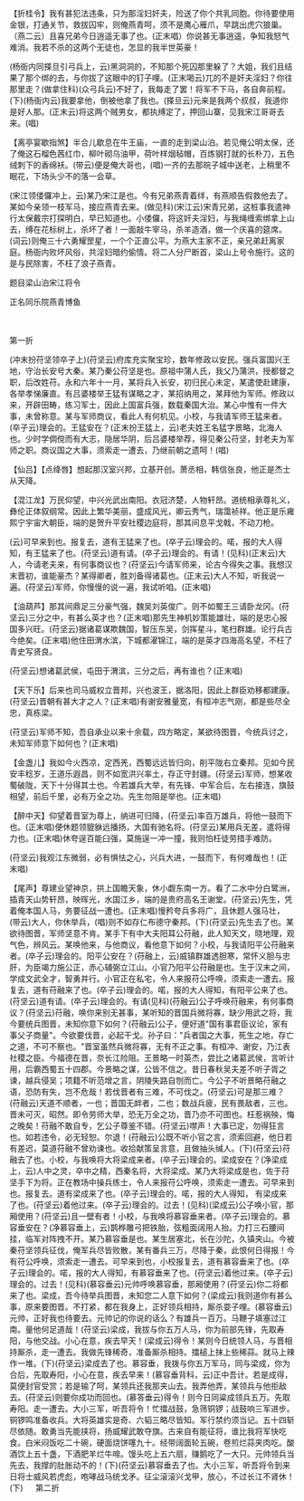 <!-- { "loadSidebar": true } -->
【折桂令】我有甚犯法违条，只为那淫妇奸夫，险送了你个共乳同胞。你待要使用金银，打通关节，救拔囚牢，则俺燕青呵，须不是鹰心雁爪，早跳出虎穴狼巢。（燕二云）且喜兄弟今日逍遥无事了也。(正末唱）你说甚无事逍遥，争知我怒气难消。我若不杀的这两个无徒也，怎显的我半世英豪！

(杨衙内同搽旦引弓兵上，云)黑洞洞的，不知那个死囚那里躲了？大姐，我们且结果了那个绑的去，与你拔了这眼中的钉子哩。(正末喝云)兀的不是奸夫淫妇？你往那里走？(做拿住科)(众弓兵云)不好了，我每走了罢！将军不下马，各自奔前程。(下)(杨衙内云)我要拿他，倒被他拿了我也。(搽旦云)元来是我两个叔叔，我道你是好人那。(正末云)将这两个贼男女，都执缚定了，押回山寨，见我宋江哥哥去来。(唱)

【离亭宴歇指煞】半合儿歇息在牛王庙，一直的走到梁山泊。若见俺公明太保，还了俺这石榴色茜红巾，柳叶砌乌油甲，荷叶样烟毡帽，百炼钢打就的长朴刀，五色绒刺下的香绵袄。(带云)便是俺大哥也，(唱)一齐的去那皖子城中送老，上稍里不眠花，下场头少不的落一会草。

(宋江领偻儸冲上，云)某乃宋江是也。今有兄弟燕青着绊，有燕顺告假救他去了。某如今亲领一枝军马，接应燕青去来。(做见科)(宋江云)宋青兄弟，这桩事我遣神行太保戴宗打探明白，早已知道也。小偻儸，将这奸夫淫妇，与我绳缠索绑拿上山去，缚在花标树上，杀坏了者！一面敲牛宰马，杀羊造酒，做一个庆喜的筵席。(词云)则俺三十六勇耀罡星，一个个正直公平。为燕大主家不正，亲兄弟赶离家庭。杨衙内败坏风俗，共淫妇暗约偷情。将二人分尸断首，梁山上号令施行。这的是与民除害，不枉了浪子燕青。

题目梁山泊宋江将令

正名同乐院燕青博鱼

　
　

第一折

(冲末扮苻坚领卒子上)(苻坚云)府库充实聚宝珍，数年修政以安民。强兵富国兴王地，守治长安号大秦。某乃秦公苻坚是也。原祖中蒲人氏，我父乃蒲洪，授都督之职，后改姓苻。永和六年十一月，某将兵入长安，初归民心未定，某遣使赴建康，各举孝悌廉直。有吕婆楼举王猛有谋略之才，某招纳用之，某拜他为军师。修政以来，开辟田畴，练习军士，因此上国富兵强，数载秦国大治。某心中惟有一件大事，未曾称意。某与军师商议，看此人有何机见。小校，与我请军师王猛来者。(卒子云)理会的。王猛安在？(正末扮王猛上，云)老夫姓王名猛字景略，北海人也。少时学倜傥而有大志，隐居华阴，后吕婆楼举荐，得见秦公苻坚，封老夫为军师之职。商议国之大事，须索走一遭去，乃继前朝之遗呵！(唱)

【仙吕】【点绛唇】想起那汉室兴邦，立基开创。萧丞相，韩信张良，他正是杰士从天降。

【混江龙】万民仰望，中兴光武出南阳。衣冠济楚，人物轩昂。道统相承尊礼义，彝伦正体叙纲常。因此上繁华美丽，盛成风光，卿云秀气，瑞霭祯祥。他正是乐雍熙宁宇宙大朝臣，端的是贺升平安社稷边庭将，那其间息平戈戟，不动刀枪。

(云)可早来到也。报复去，道有王猛来了也。(卒子云)理会的。喏，报的大人得知，有王猛来了也。(苻坚云)道有请。(卒子云)理会的。有请！(见科)(正末云)大人，今请老夫来，有何事商议也？(苻坚云)今请军师来，论古今得失之事。我想汉末晋初，谁能豪杰？某得卿者，胜刘备得诸葛也。(正末云)大人不知，听我说一遍。(苻坚云)军师，你慢慢的说一遍，我试听咱。(正末唱)

【油葫芦】那其间鼎足三分豪气强，魏吴刘英俊广。则不如蜀王三请卧龙冈。(苻坚云)三分之中，有甚么英才也？(正末唱)那先生神机妙策能雄壮，端的是忠心报国多兴旺。(苻坚云)据诸葛谋欺魏国，智压东吴，剑挥星斗，笔扫群雄。论行兵古今绝矣。(正末唱)他住田渭水滨，下城都濯锦江，端的是英才四海高名望，不枉了青史写贤良。

(苻坚云)想诸葛武侯，屯田于渭滨，三分之后，再有谁也？(正末唱)

【天下乐】后来也司马威权立晋邦，兴也波王，据洛阳，因此上群臣劝移都建康。(苻坚云)晋朝有甚大才之人？(正末唱)有谢安雅量宽，有桓冲志气刚，都是些尽全忠，真栋梁。

(苻坚云)军师不知，吾自承业以来十余载，四方略定，某欲待图晋，今统兵讨之，未知军师意下如何也？(正末唱)

【金盏儿】我如今火西凉，定西羌，西蜀远远皆归向，削平陇右立秦邦。见如今民安丰稔岁，王道乐遐昌，则不如宽洪兴率土，存正守封疆。(苻坚云)军师，想某收蜀破陇，天下十分得其士也。今若雄兵大举，有先锋、中军合后，左右接连，旗鼓相望，前后千里，必有万全之功。先生勿阻是举也。(正末唱)

【醉中天】仰望着晋室为尊上，纳进可归降，(苻坚云)率百万雄兵，将他一鼓而下也。(正末唱)便休题领貔貅远播扬，大国有驰名将。(苻坚云)某用兵无差，遣将得力也。(正末唱)休夸逞百能臼强，莫施逞一冲一撞，我则怕枉徒劳措手难防。

(苻坚云)我观江东微弱，必有惧怯之心，兴兵大进，一鼓而下，有何难哉也！(正末唱)

【尾声】尊建业望神京，拱上国瞻天象，休小觑东南一方。看了二水中分白鹭洲，插青天山势轩昂，映晖光，水国江乡，端的是贵府高名王谢堂。(苻坚云)先生，凭着俺本国人马，务要征战一遭也。(正末唱)慢矜夸兵多将广，且休题人强马壮，(带云)大人，你休举兵，(唱)则不如存仁布德守秦邦。(下)(苻坚云)先生去了也。某欲待图晋，军师坚意不肯。某手下有中大夫阳耳公苻融，此人知天文，晓地理，观气色，辨风云。某唤他来，与他商议，看他意下如何？小校，与我请阳平公苻融来者。(卒子云)理会的。阳平公安在？(苻融上，云)威镇群雄透胆寒，常怀义胆与忠肝，为臣竭力施公正，赤心辅弼立江山。小官乃阳平公苻融是也。生于汉末之间，学成文武全才，智勇并行。小官正在私宅，令人来报苻公呼唤，须索走一遭去。报复去，道有苻融来了也。(卒子云)理会的。喏，报的大人得知，有阳平公来了也。(苻坚云)道有请。(卒子云)理会的。有请(见科)(苻融云)公子呼唤苻融来，有何事商议？(苻坚云)苻融，唤你来别无甚事，某听知的晋国兵微将寡，缺少用武之将，我今要统兵图晋，未知你意下如何？(苻融云)公子，便好道"国有事君臣议论，家有事父子商量"。今欲要伐晋，必起干戈。孙子曰："兵者国之大事，死生之地，存亡之道，不可不察也。"晋室虽然兵微将寡，无有不正之事。有桓冲、谢安，乃江表社稷之臣。今福德在晋，奈长江险阻。王景略一时英杰，尝比之诸葛武侯，言听计用，后霸西蜀五十四郡。今景略之谋，公皆不信之。昔日春秋吴夫差不听子胥之谏，越兵侵吴；项籍不听范增之言，阴陵失路自刎而亡。今公子不听景略苻融之语，恐防有失，岂不危哉！若伐晋者有三难，不可伐之。(苻坚云)可是那三难？(苻融云)天道不顺者，一也；晋国无衅者，二也；数战兵疲，民有畏敌者，三也。晋未可灭，昭然。即令劳师大举，恐无万全之功，晋乃亦不可图也。枉惹祸殃，悔之晚矣！苻融不敢自专，乞公子尊鉴不错。(苻坚云)噤声！大事已定，勿得狂言也。如若违令，必无轻恕。尔退！(苻融云)公既不听小官之言，须索回避，他日若有差迟，莫道苻融不曾劝谏也。收拾献策呈言意，且做抽头缄人。(下)(苻坚云)苻融去了也。小校，与我唤将大将梁成来者。(卒子云)理会的。梁成安在？(净梁成上，云)人中之灵，卒中之精，西秦名将，大将梁成。某乃大将梁成是也，佐于苻坚手下为将。正在教场中操兵练士，令人来报苻公呼唤，须索走一遭去。可早来到也。报复去。道有梁成来了也。(卒子云)理会的。喏，报的大人得知，
有梁成来了也。(苻坚云)着他过来。(卒子云)理会的。过去！(见科)(梁成云)公子唤小官，那厢使用？(苻坚云)且一壁有者！小校，与我唤将慕容垂来者。(卒子云)理会的。慕容垂安在？(净慕容垂上，云)鹊桦雕弓把铁胎，弦粗面阔用人抬。力打三石腰间挂，临军对阵拽不开。某乃慕容垂是也。某生居塞北，长在沙陀，久镇夹山。今被秦苻坚领兵征伐，俺军兵尽皆败散，某有番兵三万，尽降于秦，此恨何日得报！今有苻公呼唤，须索走一遭去。可早来到也，小校报复去，道有慕容垂来了也。(卒子云)理会的。喏，报的大人得知，有慕容垂来了也。(苻坚云)着他过来。(卒子云)理会的。过去！(见科)(慕容垂云)元帅呼唤慕容垂，那厢使用？(苻坚云)你二将都来了也。梁成，吾今待举兵图晋，未知您二人意下如何？(梁成云)我则道你有甚么事，原来要图晋。不打紧，都在我身上，正好领兵相持，厮杀耍子哩。(慕容垂云)元帅，正好我也待要去。元帅记的你说的话么？有雄兵一百万。马鞭子填塞过江南。量他何足道哉！(苻坚云)梁成，我拔与你五万人马，你为前部先锋，先取寿阳，与他交战。小心在意，疾去早天！(梁成云)得令！某则今日统领人马，与晋相持厮杀，走一遭去。我做先锋稀奇，准备厮杀相持。擂槌上抹上些稀蒜。就马上辣作一堆。(下)(苻坚云)梁成去了也。慕容垂，我拨与你五万军马，同与梁成，你为合后，先取寿阳，小心在意，疾去早来！(慕容垂背科，云)正中吾计。若是成得，莫便封官受赏；若是输了呵，某领兵还我那夹山去。我弄他弄，某领兵与他拒敌去。(苻坚云)则要你成功而回也。(慕答垂云)得令！则今日同粱成领兵五万。先取寿阳。走一遭去。大小三军，听吾将令！忙擂战鼓，急筛铜锣；战鼓响三军进步。铜锣鸣准备收兵。大将英雄实是奇、六韬三略尽皆知。军行禁约须当记。五十四斩尽依随。敢勇当先能挟将，扬威耀武敢夺旗。古来自有能征将，谁比我将军快吃食。白米闷饭吃二十碗，硬面烧饼噻九十。经带阔面轮五碗，卷煎烂蒜夹肉吃。酸酒饮上五十盏，下酒肥羊烂牛啼。馒头吃上五六扇，赚鹅吃了一大只。元帅领兵当先去，我撑的肚胀动不的！(下)(苻坚云)慕容垂去了也。大小三军，听吾将令到来日将士威风若虎彪，咆哮战马统戈矛。征尘滚滚兴戈甲，放心，不过长江不肾休！(下)
　
第二折


